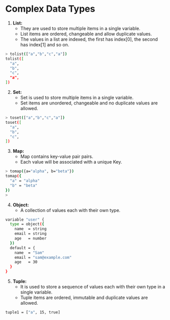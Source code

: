 # Complex Data Types

1. **List:**
   * They are used to store multiple items in a single variable.
   * List items are ordered, changeable and allow duplicate values.
   * The values in a list are indexed, the first has index[0], the second has index[1] and so on.
     
```sh
> tolist(["a","b","c","a"])
tolist([
  "a",
  "b",
  "c",
  "a",
])
```

2. **Set:**
   * Set is used to store multiple items in a single variable.
   * Set items are unordered, changeable and no duplicate values are allowed.
  
```sh
> toset(["a","b","c","a"])
toset([
  "a",
  "b",
  "c",
])
```

3. **Map:**
   * Map contains key-value pair pairs.
   * Each value will be associated with a unique Key.

```sh
> tomap({a="alpha", b="beta"})
tomap({
  "a" = "alpha"
  "b" = "beta"
})
>
```

4. **Object:**
   * A collection of values each with their own type.
```sh
variable "user" {
  type = object({
    name  = string
    email = string
    age   = number
  })
  default = {
    name  = "Sam"
    email = "sam@example.com"
    age   = 30
  }
}
```

5. **Tuple:**
   * It is used to store a sequence of values each with their own type in a single variable.
   * Tuple items are ordered, immutable and duplicate values are allowed.
```sh
tuple1 = ["a", 15, true]
```
